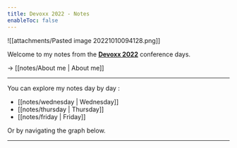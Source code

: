 ```yaml
---
title: Devoxx 2022 - Notes
enableToc: false
---
```

![[attachments/Pasted image 20221010094128.png]]

Welcome to my notes from the **[Devoxx 2022](https://devoxx.be/)** conference days.

-> [[notes/About me | About me]]

---
You can explore my notes day by day :
- [[notes/wednesday | Wednesday]]
- [[notes/thursday | Thursday]]
- [[notes/friday | Friday]]

Or by navigating the graph below. 

---

